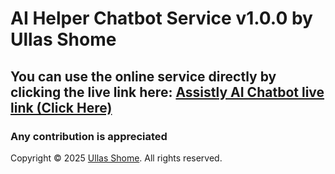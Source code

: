 # AI Helper Chatbot Service v1.0.0 by Ullas Shome

## You can use the online service directly by clicking the live link here: [Assistly AI Chatbot live link (Click Here)](https://ai-helper-chatbot.vercel.app/)

### Any contribution is appreciated

Copyright © 2025 [Ullas Shome](https://github.com/ShresthaShome). All rights reserved.
